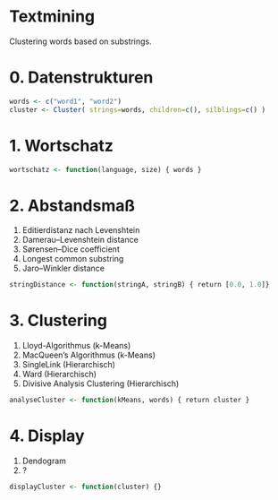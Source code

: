 # Textmining
Clustering words based on substrings.


# 0. Datenstrukturen

```r
words <- c("word1", "word2")
cluster <- Cluster( strings=words, children=c(), silblings=c() )
```

# 1. Wortschatz

```r
wortschatz <- function(language, size) { words }
```
# 2. Abstandsmaß

  1. Editierdistanz nach Levenshtein
  2. Damerau–Levenshtein distance
  3. Sørensen–Dice coefficient
  4. Longest common substring
  5. Jaro–Winkler distance

```r
stringDistance <- function(stringA, stringB) { return [0.0, 1.0]}
```

# 3. Clustering
  1. Lloyd-Algorithmus (k-Means)
  2. MacQueen’s Algorithmus (k-Means)
  3. SingleLink (Hierarchisch)
  4. Ward (Hierarchisch)
  5. Divisive Analysis Clustering (Hierarchisch)

```r
analyseCluster <- function(kMeans, words) { return cluster }
```

# 4. Display
  1. Dendogram
  2. ?

```r
displayCluster <- function(cluster) {}
```

